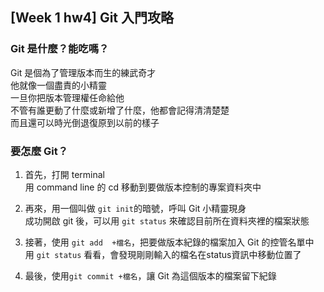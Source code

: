 ## [Week 1 hw4]  Git 入門攻略


### Git 是什麼？能吃嗎？

Git 是個為了管理版本而生的練武奇才  
他就像一個盡責的小精靈  
一旦你把版本管理權任命給他  
不管有誰更動了什麼或新增了什麼，他都會記得清清楚楚  
而且還可以時光倒退復原到以前的樣子  


### 要怎麼 Git？


1. 首先，打開 terminal  
用 command line 的 cd 移動到要做版本控制的專案資料夾中

2. 再來，用一個叫做 `git init`的暗號，呼叫 Git 小精靈現身  
成功開啟 git 後，可以用 `git status` 來確認目前所在資料夾裡的檔案狀態

3. 接著，使用 `git add  +檔名`，把要做版本紀錄的檔案加入 Git 的控管名單中  
用 `git status` 看看，會發現剛剛輸入的檔名在status資訊中移動位置了  


4. 最後，使用`git commit +檔名`，讓 Git 為這個版本的檔案留下紀錄  
